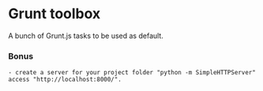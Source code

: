 Grunt toolbox
=============

A bunch of Grunt.js tasks to be used as default.

### Bonus

	- create a server for your project folder "python -m SimpleHTTPServer" access "http://localhost:8000/".